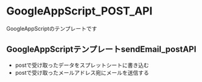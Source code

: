 # GoogleAppScript_POST_API

GoogleAppScriptのテンプレートです

## GoogleAppScriptテンプレートsendEmail_postAPI

- postで受け取ったデータをスプレットシートに書き込む
- postで受け取ったメールアドレス宛にメールを送信する
